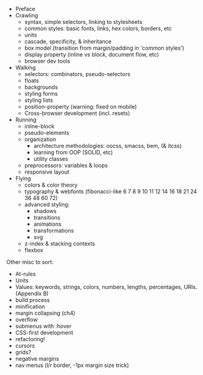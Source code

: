 * Preface
* Crawling
  * syntax, simple selectors, linking to stylesheets
  * common styles: basic fonts, links, hex colors, borders, etc
  * units
  * cascade, specificity, & inheritance
  * box model (transition from margin/padding in 'common styles')
  * display property (inline vs block, document flow, etc)
  * browser dev tools
* Walking
  * selectors: combinators, pseudo-selectors
  * floats
  * backgrounds
  * styling forms
  * styling lists
  * position-property (warning: fixed on mobile)
  * Cross-browser development (incl. resets)
* Running
  * inline-block
  * pseudo-elements
  * organization
    * architecture methodologies: oocss, smacss, bem, (& itcss)
    * learning from OOP (SOLID, etc)
    * utility classes
  * preprocessors: variables & loops
  * responsive layout
* Flying
  * colors & color theory
  * typography & webfonts (fibonacci-like 6 7 8 9 10 11 12 14 16 18 21 24 36 48 60 72)
  * advanced styling:
    * shadows
    * transitions
    * animations
    * transformations
    * svg
  * z-index & stacking contexts
  * flexbox

Other misc to sort:

* At-rules
* Units
* Values: keywords, strings, colors, numbers, lengths, percentages, URIs. (Appendix B)
* build process
* minification
* margin collapsing (ch4)
* overflow
* submenus with :hover
* CSS-first development
* refactoring!
* cursors
* grids?
* negative margins
* nav menus (l/r border, -1px margin size trick)

